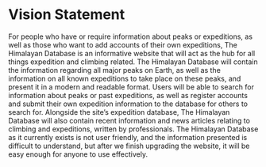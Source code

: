 Vision Statement
==================================================

For people who have or require information about peaks or expeditions, as well as those who want to add accounts of their own expeditions, The Himalayan Database is an informative website that will act as the hub for all things expedition and climbing related. The Himalayan Database will contain the information regarding all major peaks on Earth, as well as the information on all known expeditions to take place on these peaks, and present it in a modern and readable format. Users will be able to search for information about peaks or past expeditions, as well as register accounts and submit their own expedition information to the database for others to search for. Alongside the site’s expedition database, The Himalayan Database will also contain recent information and news articles relating to climbing and expeditions, written by professionals. The Himalayan Database as it currently exists is not user friendly, and the information presented is difficult to understand, but after we finish upgrading the website, it will be easy enough for anyone to use effectively. 
